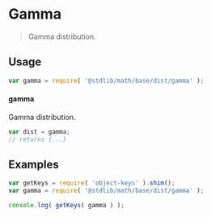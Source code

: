 # Gamma

> Gamma distribution.

<section class="usage">

## Usage

```javascript
var gamma = require( '@stdlib/math/base/dist/gamma' );
```

#### gamma

Gamma distribution.

```javascript
var dist = gamma;
// returns {...}
```

</section>

<!-- /.usage -->

<section class="examples">

## Examples

<!-- TODO: better examples -->

```javascript
var getKeys = require( 'object-keys' ).shim();
var gamma = require( '@stdlib/math/base/dist/gamma' );

console.log( getKeys( gamma ) );
```

</section>

<!-- /.examples -->

<section class="links">

</section>

<!-- /.links -->
